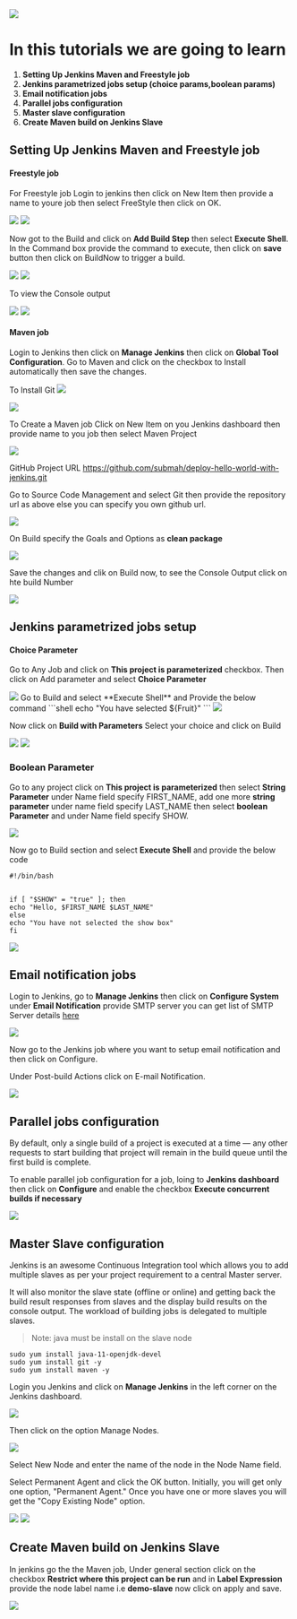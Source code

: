 
<img src="images/c4logo.png">

# In this tutorials we are going to learn
  1. **Setting Up Jenkins Maven and Freestyle job**
  2. **Jenkins parametrized jobs setup (choice params,boolean params)**
  3. **Email notification jobs**
  4. **Parallel jobs configuration**
  5. **Master slave configuration**
  6. **Create Maven build on Jenkins Slave**


  ## Setting Up Jenkins Maven and Freestyle job

  #### Freestyle job
  For Freestyle job Login to jenkins then click on New Item then provide a name to youre job then select FreeStyle then click on OK.

  <img src="images/Jenkins-New-Item.PNG">

  <img src="images/Jenkins-Dev.PNG">

  Now got to the Build and click on **Add Build Step** then select **Execute Shell**. In the Command box provide the command to execute, then click on **save** button then click on BuildNow to trigger a build.

  <img src="images/Jenkins-FreeStyle-Job.PNG">

  <img src="images/Jenkins-FreeStyle-Job-BuildNow.PNG">

  To view the Console output

  <img src="images/Jenkins-FreeStyle-Job-Log.PNG">

  <img src="images/Jenkins-FreeStyle-Job-ConsoleOutput.PNG"> 
  
  #### Maven job
  Login to Jenkins then click on **Manage Jenkins** then click on **Global Tool Configuration**. Go to Maven and click on the checkbox to Install automatically then save the changes.
  
  To Install Git 
  <img src="images/Jenkins-Maven-Git-Installation.PNG">
  
  <img src="images/Jenkins-Maven-Installation.PNG">

  To Create a Maven job Click on New Item on you Jenkins dashboard then provide name to you job then select Maven Project

  <img src="images/Jenkins-Maven-Job.PNG">

  GitHub Project URL https://github.com/submah/deploy-hello-world-with-jenkins.git
 
  Go to Source Code Management and select Git then provide the repository url as above else you can specify you own github url.
  
  <img src="Jenkins-Maven-Git.PNG">
  
  On Build specify the Goals and Options as **clean package**

  <img src="images/Jenkins-Maven-Build.PNG">
 
  Save the changes and clik on Build now, to see the Console Output click on hte build Number

  <img src="images/Jenkins-Maven-Build-Console-Outpu.PNG">

  ## Jenkins parametrized jobs setup
  #### Choice Parameter
 Go to Any Job and click on **This project is parameterized** checkbox. Then click on Add parameter and select **Choice Parameter**
 
 <img src="images/Jenkins-Choice-Parameter.PNG">
 Go to Build and select **Execute Shell** and Provide the below command 
 ```shell
 echo "You have selected ${Fruit}"
 ```
 <img src="images/Jenkins-Choice-Parameter-Build.PNG">

 Now click on **Build with Parameters** Select your choice and click on Build

 <img src="images/Jenkins-Choice-Parameter-Build-Job.PNG">

 <img src="images/Jenkins-Choice-Parameter-Build-Job-Output.PNG">

### Boolean Parameter
Go to any project click on **This project is parameterized** then select **String Parameter** under Name field specify FIRST_NAME, add one more **string parameter** under name field specify LAST_NAME then select **boolean Parameter** and under Name field specify SHOW.

<img src="images/Jenkins-boolean-Parameter.PNG">

Now go to Build section and select **Execute Shell** and provide the below code
```shell
#!/bin/bash
 

if [ "$SHOW" = "true" ]; then
echo "Hello, $FIRST_NAME $LAST_NAME"
else
echo "You have not selected the show box"
fi
```
<img src="images/Jenkins-boolean-Parameter-Build.PNG">

## Email notification jobs
Login to Jenkins, go to **Manage Jenkins** then click on **Configure System** under **Email Notification** provide SMTP server
you can get list of SMTP Server details [here](https://www.arclab.com/en/kb/email/list-of-smtp-and-pop3-servers-mailserver-list.html)

<img src="images/Jenkins-Email-Notification.png">

Now go to the Jenkins job where you want to setup email notification and then click on Configure.

Under Post-build Actions click on E-mail Notification.

<img src="images/Jenkins-Email-PostBuild.png">


## Parallel jobs configuration
By default, only a single build of a project is executed at a time — any other requests to start building that project will remain in the build queue until the first build is complete.

To enable parallel job configuration for a job, loing to **Jenkins dashboard** then click on **Configure**  and enable the checkbox **Execute concurrent builds if necessary**

<img src="images/Jenkins-Parallel-Job.PNG">

## Master Slave configuration
Jenkins is an awesome Continuous Integration tool which allows you to add multiple slaves as per your project requirement to a central Master server.

It will also monitor the slave state (offline or online) and getting back the build result responses from slaves and the display build results on the console output. The workload of building jobs is delegated to multiple slaves.

> Note: java must be install on the slave node
```code
sudo yum install java-11-openjdk-devel
sudo yum install git -y
sudo yum install maven -y
```

Login you Jenkins and click on **Manage Jenkins** in the left corner on the Jenkins dashboard.

<img src="images/Manage-Jenkins.png">

Then click on the option Manage Nodes.

<img src="images/Jenkins-Manage-Nodes.PNG">

Select New Node and enter the name of the node in the Node Name field.

Select Permanent Agent and click the OK button. Initially, you will get only one option, "Permanent Agent." Once you have one or more slaves you will get the "Copy Existing Node" option.

<img src="images/Jenkins-Slave-Permanent-Agent.PNG">

<img src="images/Jenkins-Slave-Configuration.PNG">

## Create Maven build on Jenkins Slave
In jenkins go the the Maven job, Under general section click on the checkbox **Restrict where this project can be run** and in **Label Expression** provide the node label name i.e **demo-slave** now click on apply and save.

<img src="images/Jenkins-Slave-Maven-Build.PNG">


